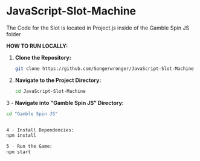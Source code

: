 # JavaScript-Slot-Machine
The Code for the Slot is located in Project.js inside of the Gamble Spin JS folder


**HOW TO RUN LOCALLY:**

1. **Clone the Repository:**
   ```bash
   git clone https://github.com/Songerwronger/JavaScript-Slot-Machine


2. **Navigate to the Project Directory:**
   ```bash
   cd JavaScript-Slot-Machine

3 - **Navigate into "Gamble Spin JS" Directory:**
   ```bash
   cd "Gamble Spin JS"


4 - Install Dependencies:
npm install

5 - Run the Game:
npm start


